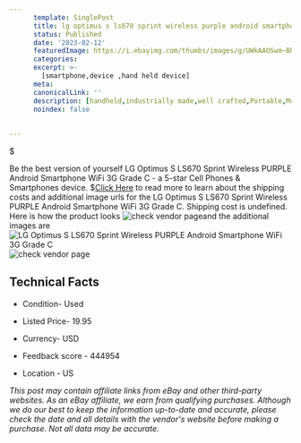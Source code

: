 ```yaml
---
      template: SinglePost
      title: lg optimus s ls670 sprint wireless purple android smartphone wifi 3g grade c
      status: Published
      date: '2023-02-12'
      featuredImage: https://i.ebayimg.com/thumbs/images/g/UWkAAOSwm~BhYYk0/s-l225.jpg
      categories: 
      excerpt: >-
        [smartphone,device ,hand held device]
      meta:
      canonicalLink: ''
      description: [handheld,industrially made,well crafted,Portable,Mobile,Compact,Convenient,Lightweight,Maneuverable,Man-portable,Miniature,Carriable,Hand-held,Light,Holdable,Transportable,Mobile device,Pocket-sized,On-the-go,Wireless,Cordless,Compact size,Convenient size, smartphone,device ,hand held device]
      noindex: false
      
        
---
```

$

Be the best version of yourself LG Optimus S LS670 Sprint Wireless PURPLE Android Smartphone WiFi 3G Grade C - a 5-star Cell Phones & Smartphones device.
$[Click Here](https://www.ebay.com/itm/333398838999?hash=item4da01e8ed7%3Ag%3AUWkAAOSwm%7EBhYYk0&mkevt=1&mkcid=1&mkrid=711-53200-19255-0&campid=%253CePNCampaignId%253E&customid=%253CreferenceId%253E&toolid=10049) to read more to learn about the shipping costs and additional image urls for the LG Optimus S LS670 Sprint Wireless PURPLE Android Smartphone WiFi 3G Grade C. Shipping cost is undefined. Here is how the product looks ![check vendor page](https://i.ebayimg.com/thumbs/images/g/UWkAAOSwm~BhYYk0/s-l225.jpg)and the additional images are![LG Optimus S LS670 Sprint Wireless PURPLE Android Smartphone WiFi 3G Grade C](https://i.ebayimg.com/images/g/UWkAAOSwm~BhYYk0/s-l1600.jpg)![check vendor page](https://origin-galleryplus.ebayimg.com/ws/web/333398838999_2_0_1/225x225.jpg,https://origin-galleryplus.ebayimg.com/ws/web/333398838999_3_0_1/225x225.jpg,https://origin-galleryplus.ebayimg.com/ws/web/333398838999_4_0_1/225x225.jpg)



 ## Technical Facts 



     
      

 - Condition- Used 


      

 - Listed Price- 19.95 


      

 - Currency- USD 


      

 - Feedback score - 444954 


      

 - Location - US 


      
      

 *_This post may contain affiliate links from eBay and other third-party websites. As an eBay affiliate, we earn from qualifying purchases. Although we do our best to keep the information up-to-date and accurate, please check the date and all details with the vendor's website before making a purchase. Not all data may be accurate._*







